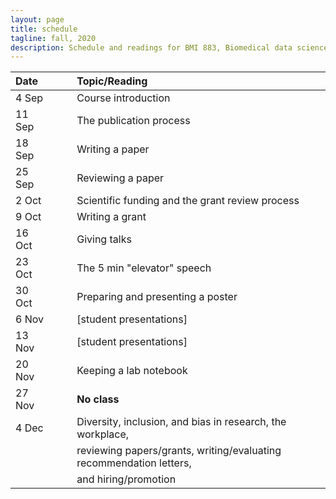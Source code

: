 ```yaml
---
layout: page
title: schedule
tagline: fall, 2020
description: Schedule and readings for BMI 883, Biomedical data science professional skills
---
```


| Date    | &nbsp;&nbsp;&nbsp;&nbsp;   | Topic/Reading  |
| :------ | -- | :----- |
| 4 Sep   |    | Course introduction |
| 11 Sep  |    | The publication process |
| 18 Sep  |    | Writing a paper |
| 25 Sep  |    | Reviewing a paper |
| 2 Oct   |    | Scientific funding and the grant review process |
| 9 Oct   |    | Writing a grant |
| 16 Oct  |    | Giving talks |
| 23 Oct  |    | The 5 min "elevator" speech |
| 30 Oct  |    | Preparing and presenting a poster |
| 6 Nov   |    | \[student presentations\] |
| 13 Nov  |    | \[student presentations\] |
| 20 Nov  |    | Keeping a lab notebook |
| 27 Nov  |    | **No class** |
| 4 Dec   |    | Diversity, inclusion, and bias in research, the workplace, |
|         |    | reviewing papers/grants, writing/evaluating recommendation letters, |
|         |    | and hiring/promotion |
